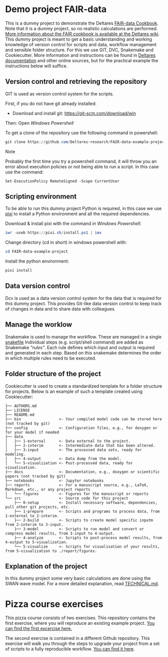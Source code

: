 # Demo project FAIR-data
This is a dummy project to demonstrate the Deltares [FAIR-data Cookbook](https://publicwiki.deltares.nl/display/FAIR/Checklist+Reproducible+Numerical+Modelling). Note that it is a dummy project, so no realistic calculations are performed. [More information about the FAIR cookbook is available at the Deltares wiki](https://publicwiki.deltares.nl/display/FAIR/Checklist+Reproducible+Numerical+Modelling). This dummy project is meant to get a basic understanding and working knowledge of version control for scripts and data, workflow management and sensible folder structure. For this we use GIT, DVC, Snakemake and Cookiecutter. More information and instructions can be found in [Deltares documentation](https://deltares.github.io/iMOD-Documentation\practical_git_dvc.html) and other online sources, but for the practical example the instructions below will suffice.


## Version control and retrieving the repository
GIT is used as version control system for the scripts.

First, if you do not have git already installed:
- Download and install git: https://git-scm.com/download/win

Then: 
Open *Windows Powershell*

To get a clone of the repository use the following command in powershell:

```powershell
git clone https://github.com/Deltares-research/FAIR-data-example-project.git
```

> [!NOTE]
>
> Probably the first time you try a powershell command, it will throw you an
> error about execution policies or not being able to run a script. In this case
> use the command:
> 
> ``Set-ExecutionPolicy RemoteSigned -Scope CurrentUser``

## Scripting environment
To be able to run this dummy project Python is required, in this case we use [pixi](https://prefix.dev/) to install a Python environment and all the required dependencies.

Download & install pixi with the command *in Windows Powershell*:

```powershell
iwr -useb https://pixi.sh/install.ps1 | iex
```

Change directory (cd in short) in windows powershell with:

```powershell
cd FAIR-data-example-project
```

Install the python environment:

```powershell
pixi install
```

## Data version control
Dcv is used as a data version control system for the data that is required for this dummy project. This provides Git-like data version control to keep track of changes in data and to share data with colleagues.

## Manage the worklow
Snakemake is used to manage the workflow. These are managed in a single [snakefile](Snakefile)
Individual steps (e.g. script/shell command) are added as Snakemake *"rules"*. Each rule defines which input and output is required and generated in each step. Based on this snakemake determines the order in which multiple rules need to be executed.  


## Folder structure of the project
Cookiecutter is used to create a standardized template for a folder structure for projects. Below is an example of such a template created using Cookiecutter:
    
    ├── AUTHORS.md
    ├── LICENSE
    ├── README.md
    ├── bin                 <- Your compiled model code can be stored here (not tracked by git)
    ├── config              <- Configuration files, e.g., for doxygen or for your model if needed
    ├── data                
    │   ├── 1-external      <- Data external to the project.
    │   ├── 2-interim       <- Intermediate data that has been altered.
    │   ├── 3-input         <- The processed data sets, ready for modeling.
    │   ├── 4-output        <- Data dump from the model.
    │   └── 5-visualization <- Post-processed data, ready for visualisation.
    ├── docs                <- Documentation, e.g., doxygen or scientific papers (not tracked by git)
    ├── notebooks           <- Jupyter notebooks
    ├── reports             <- For a manuscript source, e.g., LaTeX, Markdown, etc., or any project reports
    │   └── figures         <- Figures for the manuscript or reports
    └── src                 <- Source code for this project
        ├── 0-setup         <- Install necessary software, dependencies, pull other git projects, etc.
        ├── 1-prepare       <- Scripts and programs to process data, from 1-external to 2-interim.
        ├── 2-build         <- Scripts to create model specific inputm from 2-interim to 3-input. 
        ├── 3-model         <- Scripts to run model and convert or compress model results, from 3-input to 4-output.
        ├── 4-analyze       <- Scripts to post-process model results, from 4-output to 5-visualization.
        └── 5-visualize     <- Scripts for visualisation of your results, from 5-visualization to ./report/figures.


## Explanation of the project
In this dummy project some very basic calculations are done using the SWAN wave model. For a more detailed explanation, read [TECHNICAL.md](/TECHNICAL.md).

# Pizza course exercises
This pizza course consists of two exercises. This repository contains the first
exercise, where you will reproduce an existing example project. [You can find
the first excercise here.](/EXERCISE.md)

The second exercise is contained in a different Github repository. This exercise
will walk you through the steps to upgrade your project from a set of scripts to
a fully reproducible workflow. [You can find it
here](https://github.com/Deltares-research/FAIR-data-reproducible-project-from-scratch).
